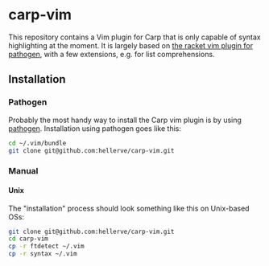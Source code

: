 # carp-vim

This repository contains a Vim plugin for Carp that is only
capable of syntax highlighting at the moment. It is largely
based on [the racket vim plugin for pathogen](https://github.com/wlangstroth/vim-racket),
with a few extensions, e.g. for list comprehensions.

## Installation

### Pathogen

Probably the most handy way to install the Carp vim plugin is by using
[pathogen](https://github.com/tpope/vim-pathogen). Installation using
pathogen goes like this:

```bash
cd ~/.vim/bundle
git clone git@github.com:hellerve/carp-vim.git
```

### Manual

#### Unix

The "installation" process should look something like this on Unix-based
OSs:

```bash
git clone git@github.com:hellerve/carp-vim.git
cd carp-vim
cp -r ftdetect ~/.vim
cp -r syntax ~/.vim
```
